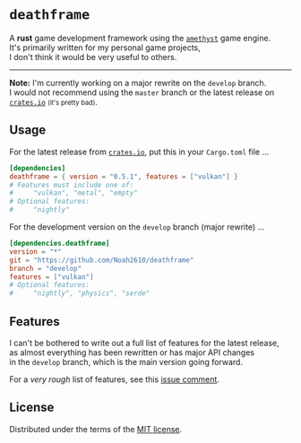 # `deathframe`
A __rust__ game development framework using the [`amethyst`][amethyst] game engine.  
It's primarily written for my personal game projects,  
I don't think it would be very useful to others.

---

__Note:__ I'm currently working on a major rewrite on the `develop` branch.  
I would not recommend using the `master` branch or the latest release on [`crates.io`][crates.io] <small>(it's pretty bad)</small>.

## Usage
For the latest release from [`crates.io`][crates.io], put this in your `Cargo.toml` file ...
```toml
[dependencies]
deathframe = { version = "0.5.1", features = ["vulkan"] }
# Features must include one of:
#     "vulkan", "metal", "empty"
# Optional features:
#     "nightly"
```

For the development version on the `develop` branch (major rewrite) ...
```toml
[dependencies.deathframe]
version = "*"
git = "https://github.com/Noah2610/deathframe"
branch = "develop"
features = ["vulkan"]
# Optional features:
#     "nightly", "physics", "serde"
```

## Features
I can't be bothered to write out a full list of features for the latest release,  
as almost everything has been rewritten or has major API changes  
in the `develop` branch, which is the main version going forward.

For a _very rough_ list of features, see this [issue comment][issue-features].

## License
Distributed under the terms of the [MIT license][license].

[license]:        ./LICENSE
[issue-features]: https://github.com/Noah2610/deathframe/issues/1#issuecomment-510974097
[crates.io]:      https://crates.io/crates/deathframe
[amethyst]:       https://github.com/amethyst/amethyst
